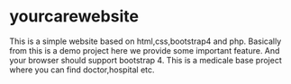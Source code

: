 # yourcarewebsite
This is a simple website based on html,css,bootstrap4 and php. Basically from this is a demo project here we provide some important feature.
And your browser should support bootstrap 4.
This is a medicale base project where you can find doctor,hospital etc.
